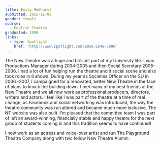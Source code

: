 ```yaml
---
title: Emily Medhurst
submitted: 2015-11-06
gender: female
course:
  - English Studies
graduated: 2006
links:
  - type: Spotlight
    href: "http://www.spotlight.com/2010-5646-3090"
---
```


The New Theatre was a huge and brilliant part of my University life. I was Productions Manager during 2004-2005 and then Social Secretary 2005-2006. I had a lot of fun helping run the theatre and it social scene and also took roles in 8 shows. During my year as Societies Officer on the SU in 2006 -2007, I campaigned for a renovated, better New Theatre in the face of plans to knock the building down. I met many of my best friends at the New Theatre and we all now work as professional producers, directors, writers and actors. I feel like I was part of the theatre at a time of real change; as Facebook and social networking was introduced, the way the theatre community was run altered and became much more inclusive. The NT website was also built. I'm pleased that the committee team I was part of left an award-winning, financially stable and happy theatre for the next group of students coming in and this tradition seems to have continued!

I now work as an actress and voice-over artist and run The Playground Theatre Company along with two fellow New Theatre Alumni.







